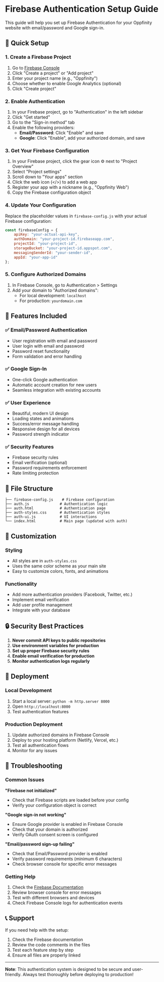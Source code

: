 # Firebase Authentication Setup Guide

This guide will help you set up Firebase Authentication for your Oppfinity website with email/password and Google sign-in.

## 🚀 Quick Setup

### 1. Create a Firebase Project

1. Go to [Firebase Console](https://console.firebase.google.com/)
2. Click "Create a project" or "Add project"
3. Enter your project name (e.g., "Oppfinity")
4. Choose whether to enable Google Analytics (optional)
5. Click "Create project"

### 2. Enable Authentication

1. In your Firebase project, go to "Authentication" in the left sidebar
2. Click "Get started"
3. Go to the "Sign-in method" tab
4. Enable the following providers:
   - **Email/Password**: Click "Enable" and save
   - **Google**: Click "Enable", add your authorized domain, and save

### 3. Get Your Firebase Configuration

1. In your Firebase project, click the gear icon ⚙️ next to "Project Overview"
2. Select "Project settings"
3. Scroll down to "Your apps" section
4. Click the web icon (</>) to add a web app
5. Register your app with a nickname (e.g., "Oppfinity Web")
6. Copy the Firebase configuration object

### 4. Update Your Configuration

Replace the placeholder values in `firebase-config.js` with your actual Firebase configuration:

```javascript
const firebaseConfig = {
    apiKey: "your-actual-api-key",
    authDomain: "your-project-id.firebaseapp.com",
    projectId: "your-project-id",
    storageBucket: "your-project-id.appspot.com",
    messagingSenderId: "your-sender-id",
    appId: "your-app-id"
};
```

### 5. Configure Authorized Domains

1. In Firebase Console, go to Authentication > Settings
2. Add your domain to "Authorized domains":
   - For local development: `localhost`
   - For production: `yourdomain.com`

## 🔧 Features Included

### ✅ Email/Password Authentication
- User registration with email and password
- User login with email and password
- Password reset functionality
- Form validation and error handling

### ✅ Google Sign-In
- One-click Google authentication
- Automatic account creation for new users
- Seamless integration with existing accounts

### ✅ User Experience
- Beautiful, modern UI design
- Loading states and animations
- Success/error message handling
- Responsive design for all devices
- Password strength indicator

### ✅ Security Features
- Firebase security rules
- Email verification (optional)
- Password requirements enforcement
- Rate limiting protection

## 📁 File Structure

```
├── firebase-config.js    # Firebase configuration
├── auth.js              # Authentication logic
├── auth.html            # Authentication page
├── auth-styles.css      # Authentication styles
├── auth-ui.js           # UI interactions
└── index.html           # Main page (updated with auth)
```

## 🎨 Customization

### Styling
- All styles are in `auth-styles.css`
- Uses the same color scheme as your main site
- Easy to customize colors, fonts, and animations

### Functionality
- Add more authentication providers (Facebook, Twitter, etc.)
- Implement email verification
- Add user profile management
- Integrate with your database

## 🔒 Security Best Practices

1. **Never commit API keys to public repositories**
2. **Use environment variables for production**
3. **Set up proper Firebase security rules**
4. **Enable email verification for production**
5. **Monitor authentication logs regularly**

## 🚀 Deployment

### Local Development
1. Start a local server: `python -m http.server 8000`
2. Open `http://localhost:8000`
3. Test authentication features

### Production Deployment
1. Update authorized domains in Firebase Console
2. Deploy to your hosting platform (Netlify, Vercel, etc.)
3. Test all authentication flows
4. Monitor for any issues

## 🐛 Troubleshooting

### Common Issues

**"Firebase not initialized"**
- Check that Firebase scripts are loaded before your config
- Verify your configuration object is correct

**"Google sign-in not working"**
- Ensure Google provider is enabled in Firebase Console
- Check that your domain is authorized
- Verify OAuth consent screen is configured

**"Email/password sign-up failing"**
- Check that Email/Password provider is enabled
- Verify password requirements (minimum 6 characters)
- Check browser console for specific error messages

### Getting Help

1. Check the [Firebase Documentation](https://firebase.google.com/docs/auth)
2. Review browser console for error messages
3. Test with different browsers and devices
4. Check Firebase Console logs for authentication events

## 📞 Support

If you need help with the setup:
1. Check the Firebase documentation
2. Review the code comments in the files
3. Test each feature step by step
4. Ensure all files are properly linked

---

**Note**: This authentication system is designed to be secure and user-friendly. Always test thoroughly before deploying to production! 